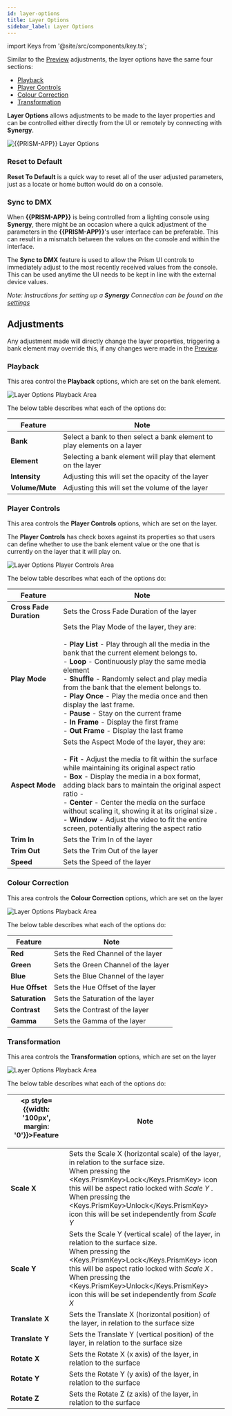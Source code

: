 ```yaml
---
id: layer-options
title: Layer Options
sidebar_label: Layer Options
---
```


import Keys from '@site/src/components/key.ts';

Similar to the [Preview](../quick-start/preview#adjustments) adjustments, the layer options have the same four sections: 

- [Playback](#playback)
- [Player Controls](#player-controls)
- [Colour Correction](#colour-correction)
- [Transformation](#transformation)

**Layer Options** allows adjustments to be made to the layer properties and can be controlled either directly from the UI or remotely by connecting with **Synergy**.

![{{PRISM-APP}} Layer Options](/prismdocs/images/{{PRISM-APP-LOWER}}-layer-options.png)

### Reset to Default

**Reset To Default** is a quick way to reset all of the user adjusted parameters, just as a locate or home button would do on a console.

### Sync to DMX

When **{{PRISM-APP}}** is being controlled from a lighting console using **Synergy**, there might be an occasion where a quick adjustment of the parameters in the **{{PRISM-APP}}**'s user interface can be preferable. This can result in a mismatch between the values on the console and within the interface.

The **Sync to DMX** feature is used to allow the Prism UI controls to immediately adjust to the most recently received values from the console. This can be used anytime the UI needs to be kept in line with the external device values.

*Note: Instructions for setting up a **Synergy** Connection can be found on the [settings](../settings/settings-synergy)*

## Adjustments

Any adjustment made will directly change the layer properties, triggering a bank element may override this, if any changes were made in the [Preview](../quick-start/preview).

### Playback

This area control the **Playback** options, which are set on the bank element.

![Layer Options Playback Area](/prismdocs/images/layer-options-playback.png)

The below table describes what each of the options do:

|   Feature     |  Note      |
|---------------|------------|
| **Bank**      | Select a bank to then select a bank element to play elements on a layer |
| **Element**   | Selecting a bank element will play that element on the layer |
| **Intensity** | Adjusting this will set the opacity of the layer |
| **Volume/Mute** | Adjusting this will set the volume of the layer  |

### Player Controls

This area controls the **Player Controls** options, which are set on the layer.

The **Player Controls** has check boxes against its properties so that users can define whether to use the bank element value or the one that is currently on the layer that it will play on.

![Layer Options Player Controls Area](/prismdocs/images/layer-options-player-controls.png)

The below table describes what each of the options do:

|   Feature                    |  Note     |
|------------------------------|---------- |
| **Cross Fade Duration**      | Sets the Cross Fade Duration of the layer  |
| **Play Mode**                | Sets the Play Mode of the layer, they are: <br/><br/> - **Play List** - Play through all the media in the bank that the current element belongs to. <br/> - **Loop** - Continuously play the same media element <br/> - **Shuffle** - Randomly select and play media from the bank that the element belongs to. <br/> - **Play Once** - Play the media once and then display the last frame. <br/> - **Pause** - Stay on the current frame <br/> - **In Frame** - Display the first frame <br/> - **Out Frame** - Display the last frame |
| **Aspect Mode**              | Sets the Aspect Mode of the layer, they are: <br/><br/> - **Fit** - Adjust the media to fit within the surface while maintaining its original aspect ratio <br/> - **Box** - Display the media in a box format, adding black bars to maintain the original aspect ratio -  <br/> - **Center** - Center the media on the surface without scaling it, showing it at its original size . <br/> - **Window** - Adjust the video to fit the entire screen, potentially altering the aspect ratio |
| **Trim In**                  | Sets the Trim In of the layer     |
| **Trim Out**                 | Sets the Trim Out of the layer    |
| **Speed**                    | Sets the Speed of the layer       | 

### Colour Correction

This area controls the **Colour Correction** options, which are set on the layer

![Layer Options Playback Area](/prismdocs/images/layer-options-colour-correction.png)

The below table describes what each of the options do:

|   Feature      |  Note        |
|----------------|------------|
| **Red**        | Sets the Red Channel of the layer |
| **Green**      | Sets the Green Channel of the layer|
| **Blue**       | Sets the Blue Channel of the layer |
| **Hue Offset** | Sets the Hue Offset of the layer |
| **Saturation** | Sets the Saturation of the layer |
| **Contrast**   | Sets the Contrast of the layer |
| **Gamma**      | Sets the Gamma of the layer |

### Transformation

This area controls the **Transformation** options, which are set on the layer

![Layer Options Playback Area](/prismdocs/images/layer-options-transformation.png)

The below table describes what each of the options do:

| <p style={{width: '100px', margin: '0'}}>Feature</p> |  Note |
|-----------------|------------|
| **Scale X**     | Sets the Scale X (horizontal scale) of the layer, in relation to the surface size. <br/> When pressing the <Keys.PrismKey>Lock</Keys.PrismKey> icon this will be aspect ratio locked with *Scale Y* . <br/> When pressing the <Keys.PrismKey>Unlock</Keys.PrismKey> icon this will be set independently from *Scale Y* |
| **Scale Y**     | Sets the Scale Y (vertical scale) of the layer, in relation to the surface size. <br/> When pressing the <Keys.PrismKey>Lock</Keys.PrismKey> icon this will be aspect ratio locked with *Scale X* . <br/> When pressing the <Keys.PrismKey>Unlock</Keys.PrismKey> icon this will be set independently from *Scale X*|
| **Translate X** | Sets the Translate X (horizontal position) of the layer, in relation to the surface size |
| **Translate Y** | Sets the Translate Y (vertical position) of the layer, in relation to the surface size |
| **Rotate X**    | Sets the Rotate X (x axis) of the layer, in relation to the surface |
| **Rotate Y**    | Sets the Rotate Y (y axis) of the layer, in relation to the surface |
| **Rotate Z**    | Sets the Rotate Z (z axis) of the layer, in relation to the surface |